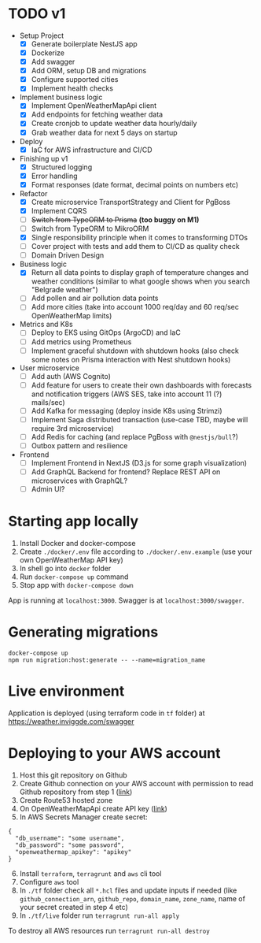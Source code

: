 # TODO v1

- Setup Project
  - [x] Generate boilerplate NestJS app
  - [x] Dockerize
  - [x] Add swagger
  - [x] Add ORM, setup DB and migrations
  - [x] Configure supported cities
  - [x] Implement health checks
- Implement business logic
  - [x] Implement OpenWeatherMapApi client
  - [x] Add endpoints for fetching weather data
  - [x] Create cronjob to update weather data hourly/daily
  - [x] Grab weather data for next 5 days on startup
- Deploy
  - [x] IaC for AWS infrastructure and CI/CD
- Finishing up v1
  - [x] Structured logging
  - [x] Error handling
  - [x] Format responses (date format, decimal points on numbers etc)
- Refactor
  - [x] Create microservice TransportStrategy and Client for PgBoss
  - [x] Implement CQRS
  - [ ] ~~Switch from TypeORM to Prisma~~ **(too buggy on M1)**
  - [ ] Switch from TypeORM to MikroORM
  - [x] Single responsibility principle when it comes to transforming DTOs
  - [ ] Cover project with tests and add them to CI/CD as quality check
  - [ ] Domain Driven Design
- Business logic
  - [x] Return all data points to display graph of temperature changes and weather conditions (similar to what google shows when you search "Belgrade weather")
  - [ ] Add pollen and air pollution data points
  - [ ] Add more cities (take into account 1000 req/day and 60 req/sec OpenWeatherMap limits)
- Metrics and K8s
  - [ ] Deploy to EKS using GitOps (ArgoCD) and IaC
  - [ ] Add metrics using Prometheus
  - [ ] Implement graceful shutdown with shutdown hooks (also check some notes on Prisma interaction with Nest shutdown hooks)
- User microservice
  - [ ] Add auth (AWS Cognito)
  - [ ] Add feature for users to create their own dashboards with forecasts and notification triggers (AWS SES, take into account 11 (?) mails/sec)
  - [ ] Add Kafka for messaging (deploy inside K8s using Strimzi)
  - [ ] Implement Saga distributed transaction (use-case TBD, maybe will require 3rd microservice)
  - [ ] Add Redis for caching (and replace PgBoss with `@nestjs/bull`?)
  - [ ] Outbox pattern and resilience
- Frontend
  - [ ] Implement Frontend in NextJS (D3.js for some graph visualization)
  - [ ] Add GraphQL Backend for frontend? Replace REST API on microservices with GraphQL?
  - [ ] Admin UI?

# Starting app locally

1. Install Docker and docker-compose
2. Create `./docker/.env` file according to `./docker/.env.example` (use your own OpenWeatherMap API key)
3. In shell go into `docker` folder
4. Run `docker-compose up` command
5. Stop app with `docker-compose down`

App is running at `localhost:3000`. Swagger is at `localhost:3000/swagger`.

# Generating migrations

```
docker-compose up
npm run migration:host:generate -- --name=migration_name
```

# Live environment

Application is deployed (using terraform code in `tf` folder) at https://weather.inviggde.com/swagger

# Deploying to your AWS account

1. Host this git repository on Github
2. Create Github connection on your AWS account with permission to read Github repository from step 1 ([link](https://console.aws.amazon.com/codesuite/settings/connections))
3. Create Route53 hosted zone
4. On OpenWeatherMapApi create API key ([link](https://home.openweathermap.org/api_keys))
5. In AWS Secrets Manager create secret:

```
{
  "db_username": "some username",
  "db_password": "some password",
  "openweathermap_apikey": "apikey"
}
```

6. Install `terraform`, `terragrunt` and `aws` cli tool
7. Configure `aws` tool
8. In `./tf` folder check all `*.hcl` files and update inputs if needed (like `github_connection_arn`, `github_repo`, `domain_name`, `zone_name`, name of your secret created in step 4 etc)
9. In `./tf/live` folder run `terragrunt run-all apply`

To destroy all AWS resources run `terragrunt run-all destroy`
